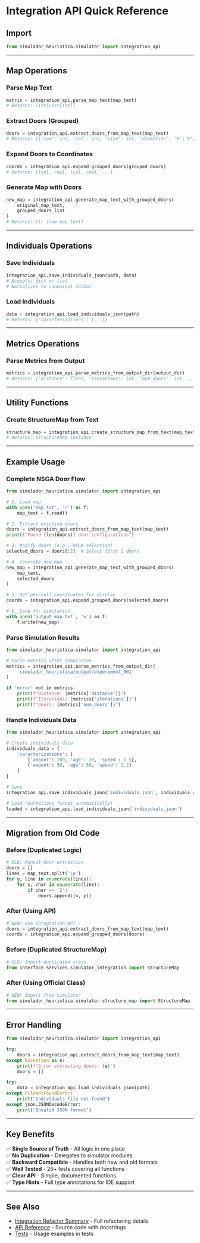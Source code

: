 # Integration API Quick Reference

## Import

```python
from simulador_heuristica.simulator import integration_api
```

---

## Map Operations

### Parse Map Text
```python
matrix = integration_api.parse_map_text(map_text)
# Returns: List[List[int]]
```

### Extract Doors (Grouped)
```python
doors = integration_api.extract_doors_from_map_text(map_text)
# Returns: [{'row': int, 'col': int, 'size': int, 'direction': 'H'|'V'}, ...]
```

### Expand Doors to Coordinates
```python
coords = integration_api.expand_grouped_doors(grouped_doors)
# Returns: [[col, row], [col, row], ...]
```

### Generate Map with Doors
```python
new_map = integration_api.generate_map_text_with_grouped_doors(
    original_map_text, 
    grouped_doors_list
)
# Returns: str (new map text)
```

---

## Individuals Operations

### Save Individuals
```python
integration_api.save_individuals_json(path, data)
# Accepts: dict or list
# Normalizes to canonical format
```

### Load Individuals
```python
data = integration_api.load_individuals_json(path)
# Returns: {'caracterizations': [...]}
```

---

## Metrics Operations

### Parse Metrics from Output
```python
metrics = integration_api.parse_metrics_from_output_dir(output_dir)
# Returns: {'distance': float, 'iterations': int, 'num_doors': int, ...}
```

---

## Utility Functions

### Create StructureMap from Text
```python
structure_map = integration_api.create_structure_map_from_text(map_text, label)
# Returns: StructureMap instance
```

---

## Example Usage

### Complete NSGA Door Flow

```python
from simulador_heuristica.simulator import integration_api

# 1. Load map
with open('map.txt', 'r') as f:
    map_text = f.read()

# 2. Extract existing doors
doors = integration_api.extract_doors_from_map_text(map_text)
print(f"Found {len(doors)} door configurations")

# 3. Modify doors (e.g., NSGA selection)
selected_doors = doors[:2]  # Select first 2 doors

# 4. Generate new map
new_map = integration_api.generate_map_text_with_grouped_doors(
    map_text, 
    selected_doors
)

# 5. Get per-cell coordinates for display
coords = integration_api.expand_grouped_doors(selected_doors)

# 6. Save for simulation
with open('output_map.txt', 'w') as f:
    f.write(new_map)
```

### Parse Simulation Results

```python
from simulador_heuristica.simulator import integration_api

# Parse metrics after simulation
metrics = integration_api.parse_metrics_from_output_dir(
    'simulador_heuristica/output/experiment_001'
)

if 'error' not in metrics:
    print(f"Distance: {metrics['distance']}")
    print(f"Iterations: {metrics['iterations']}")
    print(f"Doors: {metrics['num_doors']}")
```

### Handle Individuals Data

```python
from simulador_heuristica.simulator import integration_api

# Create individuals data
individuals_data = {
    'caracterizations': [
        {'amount': 100, 'age': 30, 'speed': 1.5},
        {'amount': 50, 'age': 50, 'speed': 1.2}
    ]
}

# Save
integration_api.save_individuals_json('individuals.json', individuals_data)

# Load (normalizes format automatically)
loaded = integration_api.load_individuals_json('individuals.json')
```

---

## Migration from Old Code

### Before (Duplicated Logic)
```python
# OLD: Manual door extraction
doors = []
lines = map_text.split('\n')
for y, line in enumerate(lines):
    for x, char in enumerate(line):
        if char == '2':
            doors.append((x, y))
```

### After (Using API)
```python
# NEW: Use integration API
doors = integration_api.extract_doors_from_map_text(map_text)
coords = integration_api.expand_grouped_doors(doors)
```

### Before (Duplicated StructureMap)
```python
# OLD: Import duplicated class
from interface.services.simulator_integration import StructureMap
```

### After (Using Official Class)
```python
# NEW: Import from simulator
from simulador_heuristica.simulator.structure_map import StructureMap
```

---

## Error Handling

```python
from simulador_heuristica.simulator import integration_api

try:
    doors = integration_api.extract_doors_from_map_text(map_text)
except Exception as e:
    print(f"Error extracting doors: {e}")
    doors = []

try:
    data = integration_api.load_individuals_json(path)
except FileNotFoundError:
    print("Individuals file not found")
except json.JSONDecodeError:
    print("Invalid JSON format")
```

---

## Key Benefits

✅ **Single Source of Truth** - All logic in one place  
✅ **No Duplication** - Delegates to simulator modules  
✅ **Backward Compatible** - Handles both new and old formats  
✅ **Well Tested** - 26+ tests covering all functions  
✅ **Clear API** - Simple, documented functions  
✅ **Type Hints** - Full type annotations for IDE support

---

## See Also

- [Integration Refactor Summary](./INTEGRATION_REFACTOR_SUMMARY.md) - Full refactoring details
- [API Reference](../simulador_heuristica/simulator/integration_api.py) - Source code with docstrings
- [Tests](../tests/test_integration_api.py) - Usage examples in tests

